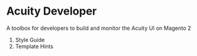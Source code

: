 Acuity Developer
================

A toolbox for developers to build and monitor the Acuity UI on Magento 2

1. Style Guide
2. Template Hints
